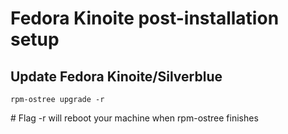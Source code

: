 # Fedora Kinoite post-installation setup

## Update Fedora Kinoite/Silverblue 

``` 
rpm-ostree upgrade -r
```
\# Flag -r will reboot your machine when rpm-ostree finishes 

